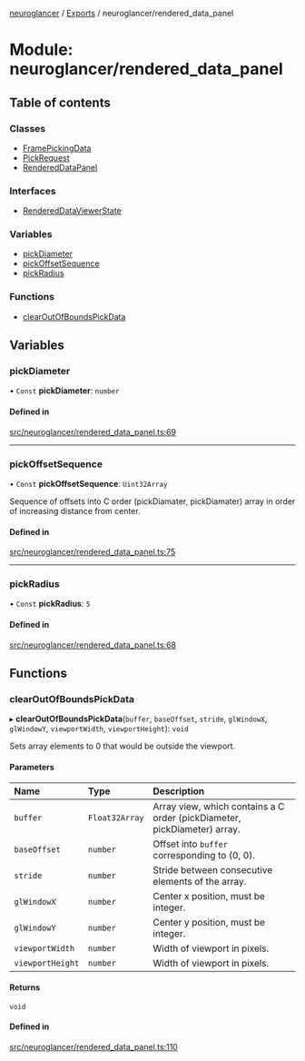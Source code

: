 [neuroglancer](../README.md) / [Exports](../modules.md) / neuroglancer/rendered\_data\_panel

# Module: neuroglancer/rendered\_data\_panel

## Table of contents

### Classes

- [FramePickingData](../classes/neuroglancer_rendered_data_panel.FramePickingData.md)
- [PickRequest](../classes/neuroglancer_rendered_data_panel.PickRequest.md)
- [RenderedDataPanel](../classes/neuroglancer_rendered_data_panel.RenderedDataPanel.md)

### Interfaces

- [RenderedDataViewerState](../interfaces/neuroglancer_rendered_data_panel.RenderedDataViewerState.md)

### Variables

- [pickDiameter](neuroglancer_rendered_data_panel.md#pickdiameter)
- [pickOffsetSequence](neuroglancer_rendered_data_panel.md#pickoffsetsequence)
- [pickRadius](neuroglancer_rendered_data_panel.md#pickradius)

### Functions

- [clearOutOfBoundsPickData](neuroglancer_rendered_data_panel.md#clearoutofboundspickdata)

## Variables

### pickDiameter

• `Const` **pickDiameter**: `number`

#### Defined in

[src/neuroglancer/rendered_data_panel.ts:69](https://github.com/ActiveBrainAtlas2/neuroglancer/blob/034b457d/src/neuroglancer/rendered_data_panel.ts#L69)

___

### pickOffsetSequence

• `Const` **pickOffsetSequence**: `Uint32Array`

Sequence of offsets into C order (pickDiamater, pickDiamater) array in order of increasing
distance from center.

#### Defined in

[src/neuroglancer/rendered_data_panel.ts:75](https://github.com/ActiveBrainAtlas2/neuroglancer/blob/034b457d/src/neuroglancer/rendered_data_panel.ts#L75)

___

### pickRadius

• `Const` **pickRadius**: ``5``

#### Defined in

[src/neuroglancer/rendered_data_panel.ts:68](https://github.com/ActiveBrainAtlas2/neuroglancer/blob/034b457d/src/neuroglancer/rendered_data_panel.ts#L68)

## Functions

### clearOutOfBoundsPickData

▸ **clearOutOfBoundsPickData**(`buffer`, `baseOffset`, `stride`, `glWindowX`, `glWindowY`, `viewportWidth`, `viewportHeight`): `void`

Sets array elements to 0 that would be outside the viewport.

#### Parameters

| Name | Type | Description |
| :------ | :------ | :------ |
| `buffer` | `Float32Array` | Array view, which contains a C order (pickDiameter, pickDiameter) array. |
| `baseOffset` | `number` | Offset into `buffer` corresponding to (0, 0). |
| `stride` | `number` | Stride between consecutive elements of the array. |
| `glWindowX` | `number` | Center x position, must be integer. |
| `glWindowY` | `number` | Center y position, must be integer. |
| `viewportWidth` | `number` | Width of viewport in pixels. |
| `viewportHeight` | `number` | Width of viewport in pixels. |

#### Returns

`void`

#### Defined in

[src/neuroglancer/rendered_data_panel.ts:110](https://github.com/ActiveBrainAtlas2/neuroglancer/blob/034b457d/src/neuroglancer/rendered_data_panel.ts#L110)
